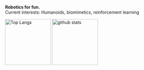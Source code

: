 <b>Robotics for fun.</b>
<br>Current interests: Humanoids, biomimetics, reinforcement learning
<p align="left"> 
  <img alt="Top Langs" height="150px" src="https://github-readme-stats.vercel.app/api/top-langs/?username=ti-556&layout=compact&show_icons=true&theme=onedark" />
  <img alt="github stats" height="150px" src="https://github-readme-stats.vercel.app/api?username=ti-556&theme=onedark&show_icons=ture" />
</p>
